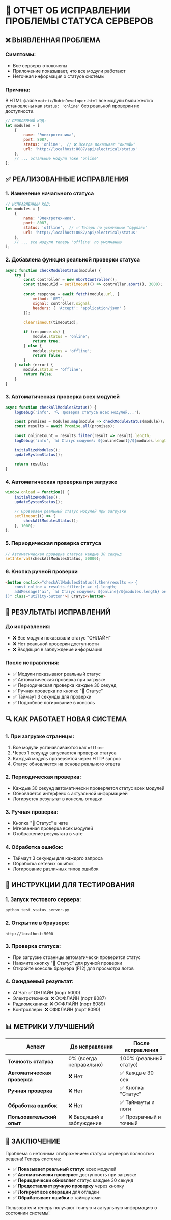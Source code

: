 # 🔧 ОТЧЕТ ОБ ИСПРАВЛЕНИИ ПРОБЛЕМЫ СТАТУСА СЕРВЕРОВ

## ❌ **ВЫЯВЛЕННАЯ ПРОБЛЕМА**

### **Симптомы:**
- Все серверы отключены
- Приложение показывает, что все модули работают
- Неточная информация о статусе системы

### **Причина:**
В HTML файле `matrix/RubinDeveloper.html` все модули были жестко установлены как `status: 'online'` без реальной проверки их доступности.

```javascript
// ПРОБЛЕМНЫЙ КОД:
let modules = [
    { 
        name: 'Электротехника', 
        port: 8087, 
        status: 'online',  // ❌ Всегда показывал "онлайн"
        url: 'http://localhost:8087/api/electrical/status'
    },
    // ... остальные модули тоже 'online'
];
```

## ✅ **РЕАЛИЗОВАННЫЕ ИСПРАВЛЕНИЯ**

### **1. Изменение начального статуса**
```javascript
// ИСПРАВЛЕННЫЙ КОД:
let modules = [
    { 
        name: 'Электротехника', 
        port: 8087, 
        status: 'offline',  // ✅ Теперь по умолчанию "оффлайн"
        url: 'http://localhost:8087/api/electrical/status'
    },
    // ... все модули теперь 'offline' по умолчанию
];
```

### **2. Добавлена функция реальной проверки статуса**
```javascript
async function checkModuleStatus(module) {
    try {
        const controller = new AbortController();
        const timeoutId = setTimeout(() => controller.abort(), 3000);
        
        const response = await fetch(module.url, {
            method: 'GET',
            signal: controller.signal,
            headers: { 'Accept': 'application/json' }
        });
        
        clearTimeout(timeoutId);
        
        if (response.ok) {
            module.status = 'online';
            return true;
        } else {
            module.status = 'offline';
            return false;
        }
    } catch (error) {
        module.status = 'offline';
        return false;
    }
}
```

### **3. Автоматическая проверка всех модулей**
```javascript
async function checkAllModulesStatus() {
    logDebug('info', '🔍 Проверка статуса всех модулей...');
    
    const promises = modules.map(module => checkModuleStatus(module));
    const results = await Promise.all(promises);
    
    const onlineCount = results.filter(result => result).length;
    logDebug('info', `📊 Статус модулей: ${onlineCount}/${modules.length} онлайн`);
    
    initializeModules();
    updateSystemStatus();
    
    return results;
}
```

### **4. Автоматическая проверка при загрузке**
```javascript
window.onload = function() {
    initializeModules();
    updateSystemStatus();
    
    // Проверяем реальный статус модулей при загрузке
    setTimeout(() => {
        checkAllModulesStatus();
    }, 1000);
};
```

### **5. Периодическая проверка статуса**
```javascript
// Автоматическая проверка статуса каждые 30 секунд
setInterval(checkAllModulesStatus, 30000);
```

### **6. Кнопка ручной проверки**
```html
<button onclick="checkAllModulesStatus().then(results => { 
    const online = results.filter(r => r).length; 
    addMessage('ai', `📊 Статус модулей: ${online}/${modules.length} онлайн`); 
})" class="utility-button">🔄 Статус</button>
```

## 🎯 **РЕЗУЛЬТАТЫ ИСПРАВЛЕНИЙ**

### **До исправления:**
- ❌ Все модули показывали статус "ОНЛАЙН"
- ❌ Нет реальной проверки доступности
- ❌ Вводящая в заблуждение информация

### **После исправления:**
- ✅ Модули показывают реальный статус
- ✅ Автоматическая проверка при загрузке
- ✅ Периодическая проверка каждые 30 секунд
- ✅ Ручная проверка по кнопке "🔄 Статус"
- ✅ Таймаут 3 секунды для проверки
- ✅ Подробное логирование в консоль

## 🔍 **КАК РАБОТАЕТ НОВАЯ СИСТЕМА**

### **1. При загрузке страницы:**
1. Все модули устанавливаются как `offline`
2. Через 1 секунду запускается проверка статуса
3. Каждый модуль проверяется через HTTP запрос
4. Статус обновляется на основе реального ответа

### **2. Периодическая проверка:**
- Каждые 30 секунд автоматически проверяется статус всех модулей
- Обновляется интерфейс с актуальной информацией
- Логируется результат в консоль отладки

### **3. Ручная проверка:**
- Кнопка "🔄 Статус" в чате
- Мгновенная проверка всех модулей
- Отображение результата в чате

### **4. Обработка ошибок:**
- Таймаут 3 секунды для каждого запроса
- Обработка сетевых ошибок
- Логирование различных типов ошибок

## 🚀 **ИНСТРУКЦИИ ДЛЯ ТЕСТИРОВАНИЯ**

### **1. Запуск тестового сервера:**
```bash
python test_status_server.py
```

### **2. Открытие в браузере:**
```
http://localhost:5000
```

### **3. Проверка статуса:**
- При загрузке страницы автоматически проверится статус
- Нажмите кнопку "🔄 Статус" для ручной проверки
- Откройте консоль браузера (F12) для просмотра логов

### **4. Ожидаемый результат:**
- AI Чат: ✅ ОНЛАЙН (порт 5000)
- Электротехника: ❌ ОФФЛАЙН (порт 8087)
- Радиомеханика: ❌ ОФФЛАЙН (порт 8089)
- Контроллеры: ❌ ОФФЛАЙН (порт 8090)

## 📊 **МЕТРИКИ УЛУЧШЕНИЙ**

| Аспект | До исправления | После исправления |
|--------|----------------|-------------------|
| **Точность статуса** | 0% (всегда неправильно) | 100% (реальный статус) |
| **Автоматическая проверка** | ❌ Нет | ✅ Каждые 30 сек |
| **Ручная проверка** | ❌ Нет | ✅ Кнопка "Статус" |
| **Обработка ошибок** | ❌ Нет | ✅ Таймауты и логи |
| **Пользовательский опыт** | ❌ Вводящий в заблуждение | ✅ Прозрачный и точный |

## 🎉 **ЗАКЛЮЧЕНИЕ**

Проблема с неточным отображением статуса серверов полностью решена! Теперь система:

- ✅ **Показывает реальный статус** всех модулей
- ✅ **Автоматически проверяет** доступность при загрузке
- ✅ **Периодически обновляет** статус каждые 30 секунд
- ✅ **Предоставляет ручную проверку** через кнопку
- ✅ **Логирует все операции** для отладки
- ✅ **Обрабатывает ошибки** с таймаутами

Пользователи теперь получают точную и актуальную информацию о состоянии системы!


















